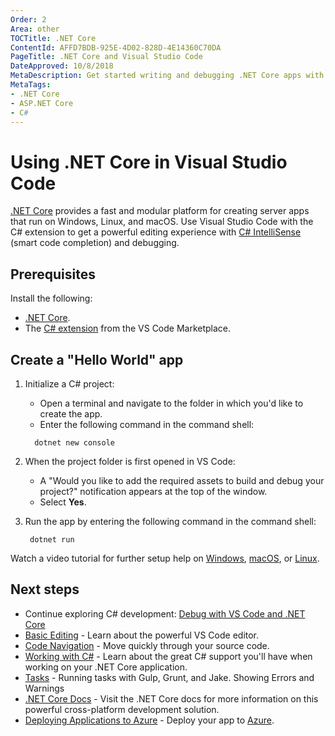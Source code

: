 ```yaml
---
Order: 2
Area: other
TOCTitle: .NET Core
ContentId: AFFD7BDB-925E-4D02-828D-4E14360C70DA
PageTitle: .NET Core and Visual Studio Code
DateApproved: 10/8/2018
MetaDescription: Get started writing and debugging .NET Core apps with Visual Studio Code.
MetaTags:
- .NET Core
- ASP.NET Core
- C#
---
```

# Using .NET Core in Visual Studio Code

[.NET Core](https://docs.microsoft.com/dotnet/articles/welcome) provides a fast and modular platform for creating server apps that run on Windows, Linux, and macOS. Use Visual Studio Code with the C# extension to get a powerful editing experience with [C# IntelliSense](https://docs.microsoft.com/visualstudio/ide/visual-csharp-intellisense) (smart code completion) and debugging.

## Prerequisites

Install the following:

- [.NET Core](https://dotnet.microsoft.com/download).
- The [C# extension](https://marketplace.visualstudio.com/items?itemName=ms-vscode.csharp) from the VS Code Marketplace.

## Create a "Hello World" app

1. Initialize a C# project:

   * Open a terminal and navigate to the folder in which you'd like to create the app.
   * Enter the following command in the command shell:

   ```console
     dotnet new console
   ```

2. When the project folder is first opened in VS Code:

   * A "Would you like to add the required assets to build and debug your project?" notification appears at the top of the window.
   * Select **Yes**.

3. Run the app by entering the following command in the command shell:

   ```console
    dotnet run
   ```

Watch a video tutorial for further setup help on [Windows](https://channel9.msdn.com/Blogs/dotnet/Get-started-VSCode-Csharp-NET-Core-Windows), [macOS](https://channel9.msdn.com/Blogs/dotnet/Get-started-VSCode-NET-Core-Mac), or [Linux](https://channel9.msdn.com/Blogs/dotnet/Get-started-with-VS-Code-Csharp-dotnet-Core-Ubuntu).

## Next steps

* Continue exploring C# development: [Debug with VS Code and .NET Core](https://docs.microsoft.com/dotnet/articles/csharp/getting-started/with-visual-studio-code#debug)
* [Basic Editing](/docs/editor/codebasics.md) - Learn about the powerful VS Code editor.
* [Code Navigation](/docs/editor/editingevolved.md) - Move quickly through your source code.
* [Working with C#](/docs/languages/csharp.md) - Learn about the great C# support you'll have when working on your .NET Core application.
* [Tasks](/docs/editor/tasks.md) - Running tasks with Gulp, Grunt, and Jake.  Showing Errors and Warnings
* [.NET Core Docs](https://docs.microsoft.com/dotnet/core/) - Visit the .NET Core docs for more information on this powerful cross-platform development solution.
* [Deploying Applications to Azure](/docs/azure/deployment.md) - Deploy your app to [Azure](https://azure.microsoft.com).
